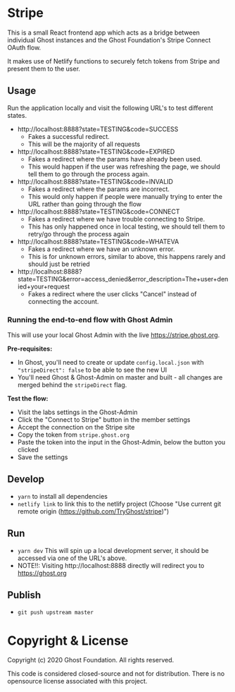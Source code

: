 # Stripe

This is a small React frontend app which acts as a bridge between individual Ghost instances and the Ghost Foundation's Stripe Connect OAuth flow.

It makes use of Netlify functions to securely fetch tokens from Stripe and present them to the user.

## Usage

Run the application locally and visit the following URL's to test different states.

- http://localhost:8888?state=TESTING&code=SUCCESS
    - Fakes a successful redirect.
    - This will be the majority of all requests
- http://localhost:8888?state=TESTING&code=EXPIRED
    - Fakes a redirect where the params have already been used.
    - This would happen if the user was refreshing the page, we should tell them to go through the process again.
- http://localhost:8888?state=TESTING&code=INVALID
    - Fakes a redirect where the params are incorrect.
    - This would only happen if people were manually trying to enter the URL rather than going through the flow
- http://localhost:8888?state=TESTING&code=CONNECT
    - Fakes a redirect where we have trouble connecting to Stripe.
    - This has only happened once in local testing, we should tell them to retry/go through the process again
- http://localhost:8888?state=TESTING&code=WHATEVA
    - Fakes a redirect where we have an unknown error.
    - This is for unknown errors, similar to above, this happens rarely and should just be retried
- http://localhost:8888?state=TESTING&error=access_denied&error_description=The+user+denied+your+request
    - Fakes a redirect where the user clicks "Cancel" instead of connecting the account.

### Running the end-to-end flow with Ghost Admin

This will use your local Ghost Admin with the live https://stripe.ghost.org. 

**Pre-requisites:**
- In Ghost, you'll need to create or update `config.local.json` with `"stripeDirect": false` to be able to see the new UI
- You'll need Ghost & Ghost-Admin on master and built - all changes are merged behind the `stripeDirect` flag.

**Test the flow:**
- Visit the labs settings in the Ghost-Admin
- Click the "Connect to Stripe" button in the member settings
- Accept the connection on the Stripe site
- Copy the token from `stripe.ghost.org`
- Paste the token into the input in the Ghost-Admin, below the button you clicked
- Save the settings

## Develop

- `yarn` to install all dependencies
- `netlify link` to link this to the netlify project (Choose "Use current git remote origin (https://github.com/TryGhost/stripe)")

## Run

- `yarn dev` This will spin up a local development server, it should be accessed via one of the URL's above.
- NOTE!!: Visiting http://localhost:8888 directly will redirect you to https://ghost.org


## Publish

- `git push upstream master`

# Copyright & License 

Copyright (c) 2020 Ghost Foundation. All rights reserved.

This code is considered closed-source and not for distribution. There is no opensource license associated with this project.
